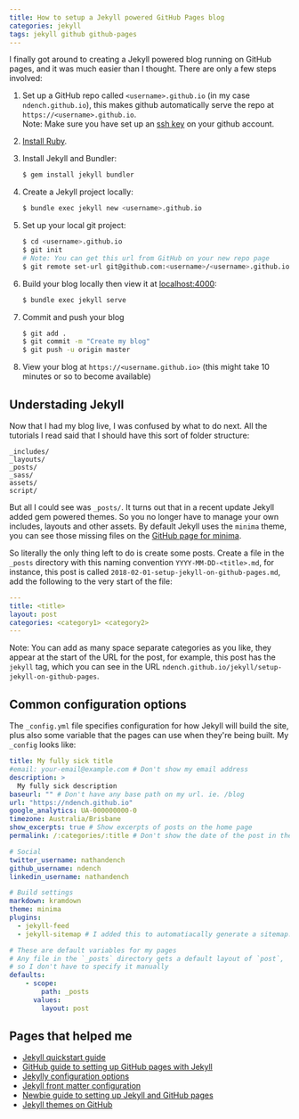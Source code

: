 ```yaml
---
title: How to setup a Jekyll powered GitHub Pages blog
categories: jekyll
tags: jekyll github github-pages
---
```


I finally got around to creating a Jekyll powered blog running on GitHub pages, and it was much 
easier than I thought. There are only a few steps involved:

1. Set up a GitHub repo called `<username>.github.io` (in my case `ndench.github.io`), this makes 
    github automatically serve the repo at `https://<username>.github.io`.<br />
    Note: Make sure you have set up an 
    [ssh key](https://help.github.com/articles/adding-a-new-ssh-key-to-your-github-account/) on 
    your github account.
2. [Install Ruby](https://www.ruby-lang.org/en/downloads/).
3. Install Jekyll and Bundler:
    ```bash
    $ gem install jekyll bundler
    ```
4. Create a Jekyll project locally:
    ```bash
    $ bundle exec jekyll new <username>.github.io
    ```
5. Set up your local git project:
    ```bash
    $ cd <username>.github.io
    $ git init
    # Note: You can get this url from GitHub on your new repo page
    $ git remote set-url git@github.com:<username>/<username>.github.io.git
    ```
6. Build your blog locally then view it at [localhost:4000](http://localhost:4000):
    ```bash
    $ bundle exec jekyll serve
    ```
7. Commit and push your blog
    ```bash
    $ git add .
    $ git commit -m "Create my blog"
    $ git push -u origin master
    ```

8. View your blog at `https://<username.github.io>` (this might take 10 minutes or so to become 
    available)


## Understading Jekyll ##

Now that I had my blog live, I was confused by what to do next. All the tutorials I read said that 
I should have this sort of folder structure:

```
_includes/
_layouts/
_posts/
_sass/
assets/
script/
```

But all I could see was `_posts/`. It turns out that in a recent update Jekyll added gem powered 
themes. So you no longer have to manage your own includes, layouts and other assets. By default
Jekyll uses the `minima` theme, you can see those missing files on the 
[GitHub page for minima](https://github.com/jekyll/minima).

So literally the only thing left to do is create some posts. Create a file in the `_posts` 
directory with this naming convention `YYYY-MM-DD-<title>.md`, for instance, this post is called
`2018-02-01-setup-jekyll-on-github-pages.md`, add the following to the very start of the file:
```yaml
---
title: <title>
layout: post
categories: <category1> <category2>
---
```
Note: You can add as many space separate categories as you like, they appear at the start of the
URL for the post, for example, this post has the `jekyll` tag, which you can see in the URL 
`ndench.github.io/jekyll/setup-jekyll-on-github-pages`.


## Common configuration options ##

The `_config.yml` file specifies configuration for how Jekyll will build the site, plus also some
variable that the pages can use when they're being built. My `_config` looks like:
```yaml
title: My fully sick title
#email: your-email@example.com # Don't show my email address
description: >
  My fully sick description
baseurl: "" # Don't have any base path on my url. ie. /blog
url: "https://ndench.github.io" 
google_analytics: UA-000000000-0
timezone: Australia/Brisbane
show_excerpts: true # Show excerpts of posts on the home page
permalink: /:categories/:title # Don't show the date of the post in the URL

# Social
twitter_username: nathandench
github_username: ndench
linkedin_username: nathandench

# Build settings
markdown: kramdown
theme: minima
plugins:
  - jekyll-feed
  - jekyll-sitemap # I added this to automatiacally generate a sitemap.xml

# These are default variables for my pages
# Any file in the `_posts` directory gets a default layout of `post`, 
# so I don't have to specify it manually
defaults:
    - scope:
        path: _posts
      values:
        layout: post
```

## Pages that helped me ##

* [Jekyll quickstart guide](https://jekyllrb.com/docs/quickstart/)
* [GitHub guide to setting up GitHub pages with Jekyll](https://help.github.com/articles/setting-up-your-github-pages-site-locally-with-jekyll/)
* [Jekylly configuration options](https://jekyllrb.com/docs/configuration/)
* [Jekyll front matter configuration](https://jekyllrb.com/docs/frontmatter/)
* [Newbie guide to setting up Jekyll and GitHub pages](http://jmcglone.com/guides/github-pages/)
* [Jekyll themes on GitHub](https://help.github.com/articles/about-jekyll-themes-on-github/)
